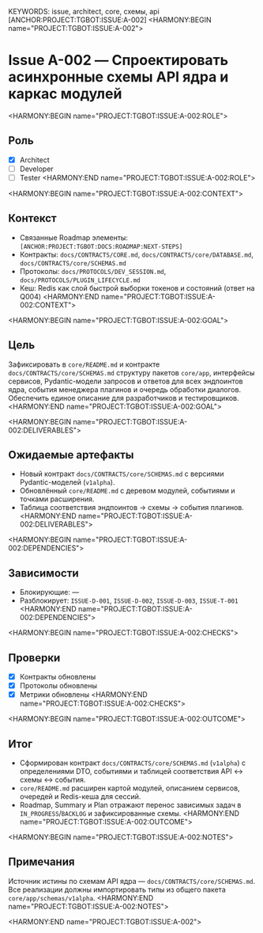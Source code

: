 KEYWORDS: issue, architect, core, схемы, api
[ANCHOR:PROJECT:TGBOT:ISSUE:A-002]
<HARMONY:BEGIN name="PROJECT:TGBOT:ISSUE:A-002">
# Issue A-002 — Спроектировать асинхронные схемы API ядра и каркас модулей

<HARMONY:BEGIN name="PROJECT:TGBOT:ISSUE:A-002:ROLE">
## Роль
- [x] Architect
- [ ] Developer
- [ ] Tester
<HARMONY:END name="PROJECT:TGBOT:ISSUE:A-002:ROLE">

<HARMONY:BEGIN name="PROJECT:TGBOT:ISSUE:A-002:CONTEXT">
## Контекст
- Связанные Roadmap элементы: `[ANCHOR:PROJECT:TGBOT:DOCS:ROADMAP:NEXT-STEPS]`
- Контракты: `docs/CONTRACTS/CORE.md`, `docs/CONTRACTS/core/DATABASE.md`, `docs/CONTRACTS/core/SCHEMAS.md`
- Протоколы: `docs/PROTOCOLS/DEV_SESSION.md`, `docs/PROTOCOLS/PLUGIN_LIFECYCLE.md`
- Кеш: Redis как слой быстрой выборки токенов и состояний (ответ на Q004)
<HARMONY:END name="PROJECT:TGBOT:ISSUE:A-002:CONTEXT">

<HARMONY:BEGIN name="PROJECT:TGBOT:ISSUE:A-002:GOAL">
## Цель
Зафиксировать в `core/README.md` и контракте `docs/CONTRACTS/core/SCHEMAS.md` структуру пакетов `core/app`, интерфейсы сервисов, Pydantic-модели запросов и ответов для всех эндпоинтов ядра, события менеджера плагинов и очередь обработки диалогов. Обеспечить единое описание для разработчиков и тестировщиков.
<HARMONY:END name="PROJECT:TGBOT:ISSUE:A-002:GOAL">

<HARMONY:BEGIN name="PROJECT:TGBOT:ISSUE:A-002:DELIVERABLES">
## Ожидаемые артефакты
- Новый контракт `docs/CONTRACTS/core/SCHEMAS.md` с версиями Pydantic-моделей (`v1alpha`).
- Обновлённый `core/README.md` с деревом модулей, событиями и точками расширения.
- Таблица соответствия эндпоинтов → схемы → события плагинов.
<HARMONY:END name="PROJECT:TGBOT:ISSUE:A-002:DELIVERABLES">

<HARMONY:BEGIN name="PROJECT:TGBOT:ISSUE:A-002:DEPENDENCIES">
## Зависимости
- Блокирующие: —
- Разблокирует: `ISSUE-D-001`, `ISSUE-D-002`, `ISSUE-D-003`, `ISSUE-T-001`
<HARMONY:END name="PROJECT:TGBOT:ISSUE:A-002:DEPENDENCIES">

<HARMONY:BEGIN name="PROJECT:TGBOT:ISSUE:A-002:CHECKS">
## Проверки
- [x] Контракты обновлены
- [x] Протоколы обновлены
- [x] Метрики обновлены
<HARMONY:END name="PROJECT:TGBOT:ISSUE:A-002:CHECKS">

<HARMONY:BEGIN name="PROJECT:TGBOT:ISSUE:A-002:OUTCOME">
## Итог
- Сформирован контракт `docs/CONTRACTS/core/SCHEMAS.md` (`v1alpha`) с определениями DTO, событиями и таблицей соответствия API ↔ схемы ↔ события.
- `core/README.md` расширен картой модулей, описанием сервисов, очередей и Redis-кеша для сессий.
- Roadmap, Summary и Plan отражают перенос зависимых задач в `IN_PROGRESS`/`BACKLOG` и зафиксированные схемы.
<HARMONY:END name="PROJECT:TGBOT:ISSUE:A-002:OUTCOME">

<HARMONY:BEGIN name="PROJECT:TGBOT:ISSUE:A-002:NOTES">
## Примечания
Источник истины по схемам API ядра — `docs/CONTRACTS/core/SCHEMAS.md`. Все реализации должны импортировать типы из общего пакета `core/app/schemas/v1alpha`.
<HARMONY:END name="PROJECT:TGBOT:ISSUE:A-002:NOTES">

<HARMONY:END name="PROJECT:TGBOT:ISSUE:A-002">

